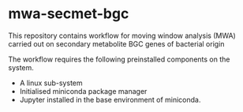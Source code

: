 # mwa-secmet-bgc
This repository contains workflow for moving window analysis (MWA) carried out on secondary metabolite BGC genes of bacterial origin

The workflow requires the following preinstalled components on the system.

 - A linux sub-system
 - Initialised miniconda package manager
 - Jupyter installed in the base environment of miniconda.

<!--stackedit_data:
eyJoaXN0b3J5IjpbLTE3NDIxNzQ1NTldfQ==
-->